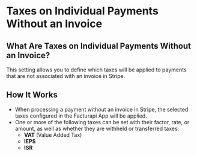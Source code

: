 # Taxes on Individual Payments Without an Invoice

## **What Are Taxes on Individual Payments Without an Invoice?**  
This setting allows you to define which taxes will be applied to payments that are not associated with an invoice in Stripe.

## **How It Works**  
- When processing a payment without an invoice in Stripe, the selected taxes configured in the Facturapi App will be applied.  
- One or more of the following taxes can be set with their factor, rate, or amount, as well as whether they are withheld or transferred taxes:  
  - **VAT** (Value Added Tax)  
  - **IEPS**  
  - **ISR**  